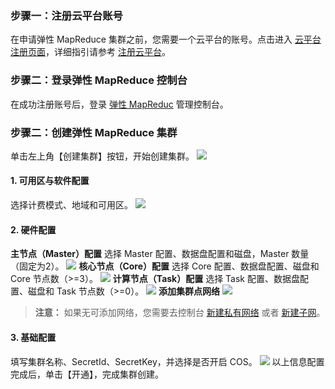 ### 步骤一：注册云平台账号
在申请弹性 MapReduce 集群之前，您需要一个云平台的账号。点击进入 [云平台注册页面](/register)，详细指引请参考 [注册云平台](/document/product/378/9603)。
### 步骤二：登录弹性 MapReduce 控制台
在成功注册账号后，登录 [弹性 MapReduc](/login?s_url=http%3A%2F%2Fbuy.tce.fsphere.c%2Femr) 管理控制台。
### 步骤二：创建弹性 MapReduce 集群
单击左上角【创建集群】按钮，开始创建集群。
![](http://imgcache.tcecqpoc.fsphere.cn/image/mc.qcloudimg.com/static/img/57a40ab2b18b3e9bed469f1bce52294b/image.png)
#### 1. 可用区与软件配置
选择计费模式、地域和可用区。
![](http://imgcache.tcecqpoc.fsphere.cn/image/mc.qcloudimg.com/static/img/a8bd42e25bf768c711f7c2c71144b940/image.png)
#### 2. 硬件配置
**主节点（Master）配置**
选择 Master 配置、数据盘配置和磁盘，Master 数量（固定为2）。
![](http://imgcache.tcecqpoc.fsphere.cn/image/mc.qcloudimg.com/static/img/8ac5e868e05c761cbee71bf0b7acf0c3/image.png)
**核心节点（Core）配置**
选择 Core 配置、数据盘配置、磁盘和 Core 节点数（>=3）。
![](http://imgcache.tcecqpoc.fsphere.cn/image/mc.qcloudimg.com/static/img/95def6d8cf76dd23e3674501a1b77f77/image.png)
**计算节点（Task）配置**
选择 Task 配置、数据盘配置、磁盘和 Task 节点数（>=0）。
![](http://imgcache.tcecqpoc.fsphere.cn/image/mc.qcloudimg.com/static/img/88820c2da4c47603aa633c6e5824cf50/image.png)
**添加集群点网络**
![](http://imgcache.tcecqpoc.fsphere.cn/image/mc.qcloudimg.com/static/img/60fcf4621caccb709d2a6d07822a2114/image.png)
>**注意：**
>如果无可添加网络，您需要去控制台 [新建私有网络](/document/product/215/8113) 或者 [新建子网](/document/product/215/8114)。

#### 3. 基础配置
填写集群名称、SecretId、SecretKey，并选择是否开启 COS。
![](http://imgcache.tcecqpoc.fsphere.cn/image/mc.qcloudimg.com/static/img/c83c44f139683db1312697a79aea21a7/image.png)
以上信息配置完成后，单击【开通】，完成集群创建。